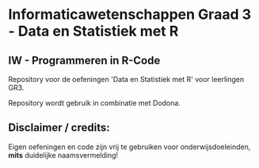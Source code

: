 # Informaticawetenschappen Graad 3 - Data en Statistiek met R
## **IW - Programmeren in R-Code**

Repository voor de oefeningen 'Data en Statistiek met R' voor leerlingen GR3.

Repository wordt gebruik in combinatie met Dodona. 

## Disclaimer / credits: 
Eigen oefeningen en code zijn vrij te gebruiken voor onderwijsdoeleinden, **mits** duidelijke naamsvermelding! 
